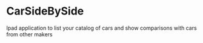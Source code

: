 CarSideBySide
=============

  Ipad application to list your catalog of cars and show comparisons with cars from other makers
